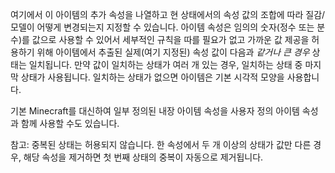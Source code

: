 여기에서 이 아이템의 추가 속성을 나열하고 현 상태에서의 속성 값의 조합에 따라 질감/모델이 어떻게 변경되는지 지정할 수 있습니다. 아이템 속성은 임의의 숫자(정수 또는 분수)를 값으로 사용할 수 있어서 세부적인 규칙을 따를 필요가 없고 가까운 값 제공을 허용하기 위해 아이템에서 추출된 실제(여기 지정된) 속성 값이 다음과 _같거나 큰 경우_ 상태는 일치됩니다. 만약 값이 일치하는 상태가 여러 개 있는 경우, 일치하는 상태 중 마지막 상태가 사용됩니다. 일치하는 상태가 없으면 아이템은 기본 시각적 모양을 사용합니다.

기본 Minecraft를 대신하여 일부 정의된 내장 아이템 속성을 사용자 정의 아이템 속성과 함께 사용할 수도 있습니다.

참고: 중복된 상태는 허용되지 않습니다. 한 속성에서 두 개 이상의 상태가 값만 다른 경우, 해당 속성을 제거하면 첫 번째 상태의 중복이 자동으로 제거됩니다.